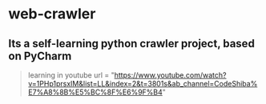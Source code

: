 # web-crawler

## Its a self-learning python crawler project, based on PyCharm

> learning in youtube url = "https://www.youtube.com/watch?v=1PHp1prsxIM&list=LL&index=2&t=3801s&ab_channel=CodeShiba%E7%A8%8B%E5%BC%8F%E6%9F%B4"
